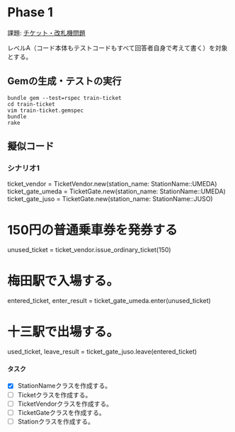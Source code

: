
# Phase 1

課題: [チケット・改札機問題](https://gist.github.com/JunichiIto/39caae4f1c90499e2239785c3faf1b75)

レベルA（コード本体もテストコードもすべて回答者自身で考えて書く）を対象とする。

## Gemの生成・テストの実行

```
bundle gem --test=rspec train-ticket
cd train-ticket
vim train-ticket.gemspec
bundle
rake
```

## 擬似コード

### シナリオ1

ticket_vendor     = TicketVendor.new(station_name: StationName::UMEDA)
ticket_gate_umeda = TicketGate.new(station_name: StationName::UMEDA)
ticket_gate_juso  = TicketGate.new(station_name: StationName::JUSO)

# 150円の普通乗車券を発券する
unused_ticket = ticket_vendor.issue_ordinary_ticket(150)
# 梅田駅で入場する。
entered_ticket, enter_result = ticket_gate_umeda.enter(unused_ticket)
# 十三駅で出場する。
used_ticket, leave_result = ticket_gate_juso.leave(entered_ticket)

#### タスク

* [x] StationNameクラスを作成する。
* [ ] Ticketクラスを作成する。
* [ ] TicketVendorクラスを作成する。
* [ ] TicketGateクラスを作成する。
* [ ] Stationクラスを作成する。
